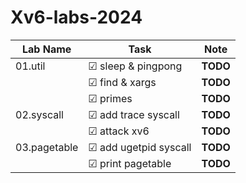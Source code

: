 # Xv6-labs-2024

<!-- ☑ ☐  -->

| Lab Name   | Task                | Note     |
|------------|---------------------|----------|
| 01.util    | ☑ sleep & pingpong | **TODO** |
|            | ☑ find & xargs     | **TODO** |
|            | ☑ primes           | **TODO** |
| 02.syscall | ☑ add trace syscall| **TODO** |
|            | ☑ attack xv6       | **TODO** |
| 03.pagetable | ☑ add ugetpid syscall | **TODO** |
|  | ☑ print pagetable | **TODO** |
